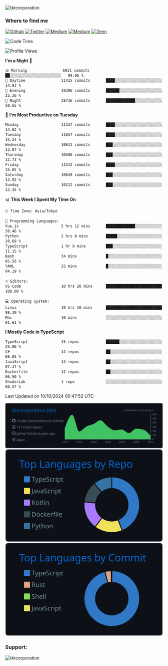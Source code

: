 <p align="left"> <img src="https://komarev.com/ghpvc/?username=tktcorporation&label=Profile%20views&color=0e75b6&style=flat" alt="tktcorporation" /> </p>

<h3>Where to find me</h3>
<p>
<a href="https://github.com/tktcorporation" target="_blank"><img alt="Github" src="https://img.shields.io/badge/GitHub-%2312100E.svg?&style=for-the-badge&logo=Github&logoColor=white" /></a>
<a href="https://twitter.com/tktcorporation" target="_blank"><img alt="Twitter" src="https://img.shields.io/badge/twitter-%231DA1F2.svg?&style=for-the-badge&logo=twitter&logoColor=white" /></a>
<a href="https://www.linkedin.com/in/tktcorporation" target="_blank"><img alt="Medium" src="https://img.shields.io/badge/linkdin-0a66c2.svg?&style=for-the-badge&logo=linkedin&logoColor=white" /></a>
<a href="https://qiita.com/tktcorporation" target="_blank"><img alt="Medium" src="https://img.shields.io/badge/qiita-55C500.svg?&style=for-the-badge&logo=qiita&logoColor=white" /></a>
<a href="https://zenn.dev/tktcorporation" target="_blank"><img alt="Zenn" src="https://img.shields.io/badge/Zenn-3EA8FF.svg?&style=for-the-badge&logo=Zenn&logoColor=white" /></a>
</p>
  
<!--START_SECTION:waka-->
![Code Time](http://img.shields.io/badge/Code%20Time-1%2C787%20hrs%2045%20mins-blue)

![Profile Views](http://img.shields.io/badge/Profile%20Views-0-blue)

**I'm a Night 🦉** 

```text
🌞 Morning                6931 commits        ██░░░░░░░░░░░░░░░░░░░░░░░   09.06 % 
🌆 Daytime                11415 commits       ████░░░░░░░░░░░░░░░░░░░░░   14.93 % 
🌃 Evening                19396 commits       ██████░░░░░░░░░░░░░░░░░░░   25.36 % 
🌙 Night                  38736 commits       █████████████░░░░░░░░░░░░   50.65 % 
```
📅 **I'm Most Productive on Tuesday** 

```text
Monday                   11337 commits       ████░░░░░░░░░░░░░░░░░░░░░   14.82 % 
Tuesday                  11657 commits       ████░░░░░░░░░░░░░░░░░░░░░   15.24 % 
Wednesday                10611 commits       ███░░░░░░░░░░░░░░░░░░░░░░   13.87 % 
Thursday                 10500 commits       ███░░░░░░░░░░░░░░░░░░░░░░   13.73 % 
Friday                   11512 commits       ████░░░░░░░░░░░░░░░░░░░░░   15.05 % 
Saturday                 10649 commits       ███░░░░░░░░░░░░░░░░░░░░░░   13.92 % 
Sunday                   10212 commits       ███░░░░░░░░░░░░░░░░░░░░░░   13.35 % 
```


📊 **This Week I Spent My Time On** 

```text
🕑︎ Time Zone: Asia/Tokyo

💬 Programming Languages: 
Vue.js                   5 hrs 12 mins       █████████████░░░░░░░░░░░░   50.46 % 
Python                   2 hrs 8 mins        █████░░░░░░░░░░░░░░░░░░░░   20.69 % 
TypeScript               1 hr 9 mins         ███░░░░░░░░░░░░░░░░░░░░░░   11.15 % 
Bash                     34 mins             █░░░░░░░░░░░░░░░░░░░░░░░░   05.56 % 
YAML                     25 mins             █░░░░░░░░░░░░░░░░░░░░░░░░   04.19 % 

🔥 Editors: 
VS Code                  10 hrs 20 mins      █████████████████████████   100.00 % 

💻 Operating System: 
Linux                    10 hrs 10 mins      █████████████████████████   98.39 % 
Mac                      10 mins             ░░░░░░░░░░░░░░░░░░░░░░░░░   01.61 % 
```

**I Mostly Code in TypeScript** 

```text
TypeScript               45 repos            ██████░░░░░░░░░░░░░░░░░░░   25.86 % 
C#                       14 repos            ██░░░░░░░░░░░░░░░░░░░░░░░   08.05 % 
JavaScript               13 repos            ██░░░░░░░░░░░░░░░░░░░░░░░   07.47 % 
Dockerfile               12 repos            ██░░░░░░░░░░░░░░░░░░░░░░░   06.90 % 
ShaderLab                1 repo              ░░░░░░░░░░░░░░░░░░░░░░░░░   00.57 % 
```




 Last Updated on 10/10/2024 00:47:52 UTC
<!--END_SECTION:waka-->

[![](https://raw.githubusercontent.com/tktcorporation/tktcorporation/master/profile-summary-card-output/github_dark/0-profile-details.svg)](https://github.com/vn7n24fzkq/github-profile-summary-cards)
[![](https://raw.githubusercontent.com/tktcorporation/tktcorporation/master/profile-summary-card-output/github_dark/1-repos-per-language.svg)](https://github.com/vn7n24fzkq/github-profile-summary-cards) [![](https://raw.githubusercontent.com/tktcorporation/tktcorporation/master/profile-summary-card-output/github_dark/2-most-commit-language.svg)](https://github.com/vn7n24fzkq/github-profile-summary-cards)

<h3 align="left">Support:</h3>
<p><a href="https://www.buymeacoffee.com/tktcorporation"> <img align="left" src="https://cdn.buymeacoffee.com/buttons/v2/default-yellow.png" height="50" width="210" alt="tktcorporation" /></a></p><br><br>
